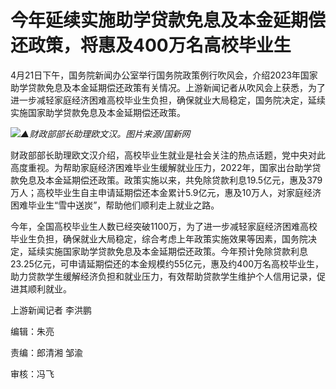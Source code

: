 # 今年延续实施助学贷款免息及本金延期偿还政策，将惠及400万名高校毕业生

4月21日下午，国务院新闻办公室举行国务院政策例行吹风会，介绍2023年国家助学贷款免息及本金延期偿还政策有关情况。上游新闻记者从吹风会上获悉，为了进一步减轻家庭经济困难高校毕业生负担，确保就业大局稳定，国务院决定，延续实施国家助学贷款免息及本金延期偿还政策。

![](https://inews.gtimg.com/om_bt/O6FuVvb_LWMp_8loKisnn4xoZsaBcFBIVdQOSiZJNtKq4AA/1000)_▲财政部部长助理欧文汉。图片来源/国新网_

财政部部长助理欧文汉介绍，高校毕业生就业是社会关注的热点话题，党中央对此高度重视。为帮助家庭经济困难毕业生缓解就业压力，2022年，国家出台助学贷款免息及本金延期偿还政策。政策实施以来，共免除贷款利息19.5亿元，惠及379万人；高校毕业生自主申请延期偿还本金累计5.9亿元，惠及10万人，对家庭经济困难毕业生“雪中送炭”，帮助他们顺利走上就业之路。

今年，全国高校毕业生人数已经突破1100万，为了进一步减轻家庭经济困难高校毕业生负担，确保就业大局稳定，综合考虑上年政策实施效果等因素，国务院决定，延续实施国家助学贷款免息及本金延期偿还政策。今年预计免除贷款利息23.25亿元，可申请延期偿还的本金规模约55亿元，惠及约400万名高校毕业生，助力贷款学生缓解经济负担和就业压力，有效帮助贷款学生维护个人信用记录，促进其顺利就业。

上游新闻记者 李洪鹏

编辑：朱亮

责编：郎清湘 邹渝

审核：冯飞

